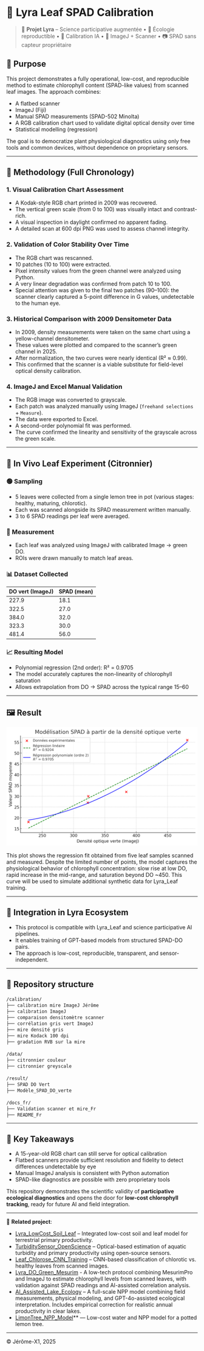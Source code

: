 # 🌿 Lyra Leaf SPAD Calibration

> 📛 **Projet Lyra** – Science participative augmentée • 🌱 Écologie reproductible • 🧠 Calibration IA • 🧪 ImageJ + Scanner • 📷 SPAD sans capteur propriétaire

## 🌿 Purpose
This project demonstrates a fully operational, low-cost, and reproducible method to estimate chlorophyll content (SPAD-like values) from scanned leaf images. The approach combines:

- A flatbed scanner
- ImageJ (Fiji)
- Manual SPAD measurements (SPAD-502 Minolta)
- A RGB calibration chart used to validate digital optical density over time
- Statistical modelling (regression)

The goal is to democratize plant physiological diagnostics using only free tools and common devices, without dependence on proprietary sensors.

---

## 🧭 Methodology (Full Chronology)

### 1. Visual Calibration Chart Assessment
- A Kodak-style RGB chart printed in 2009 was recovered.
- The vertical green scale (from 0 to 100) was visually intact and contrast-rich.
- A visual inspection in daylight confirmed no apparent fading.
- A detailed scan at 600 dpi PNG was used to assess channel integrity.

### 2. Validation of Color Stability Over Time
- The RGB chart was rescanned.
- 10 patches (10 to 100) were extracted.
- Pixel intensity values from the green channel were analyzed using Python.
- A very linear degradation was confirmed from patch 10 to 100.
- Special attention was given to the final two patches (90–100): the scanner clearly captured a 5-point difference in G values, undetectable to the human eye.

### 3. Historical Comparison with 2009 Densitometer Data
- In 2009, density measurements were taken on the same chart using a yellow-channel densitometer.
- These values were plotted and compared to the scanner’s green channel in 2025.
- After normalization, the two curves were nearly identical (R² ≈ 0.99).
- This confirmed that the scanner is a viable substitute for field-level optical density calibration.

### 4. ImageJ and Excel Manual Validation
- The RGB image was converted to grayscale.
- Each patch was analyzed manually using ImageJ (`freehand selections` + `Measure`).
- The data were exported to Excel.
- A second-order polynomial fit was performed.
- The curve confirmed the linearity and sensitivity of the grayscale across the green scale.

---

## 🍋 In Vivo Leaf Experiment (Citronnier)

### 🟢 Sampling
- 5 leaves were collected from a single lemon tree in pot (various stages: healthy, maturing, chlorotic).
- Each was scanned alongside its SPAD measurement written manually.
- 3 to 6 SPAD readings per leaf were averaged.

### 🔬 Measurement
- Each leaf was analyzed using ImageJ with calibrated Image → green DO.
- ROIs were drawn manually to match leaf areas.

### 📊 Dataset Collected
| DO vert (ImageJ) | SPAD (mean) |
|------------------|-------------|
| 227.9            | 18.1        |
| 322.5            | 27.0        |
| 384.0            | 32.0        |
| 323.3            | 30.0        |
| 481.4            | 56.0        |

### 📈 Resulting Model
- Polynomial regression (2nd order): R² = 0.9705
- The model accurately captures the non-linearity of chlorophyll saturation
- Allows extrapolation from DO → SPAD across the typical range 15–60

---

## 🖼️ Result

![Modèle SPAD-DO verte](result/Modele_SPAD_DO_verte.png)

This plot shows the regression fit obtained from five leaf samples scanned and measured. Despite the limited number of points, the model captures the physiological behavior of chlorophyll concentration: slow rise at low DO, rapid increase in the mid-range, and saturation beyond DO ~450. This curve will be used to simulate additional synthetic data for Lyra_Leaf training.

---

## 🤖 Integration in Lyra Ecosystem
- This protocol is compatible with Lyra_Leaf and science participative AI pipelines.
- It enables training of GPT-based models from structured SPAD-DO pairs.
- The approach is low-cost, reproducible, transparent, and sensor-independent.

---

## 📂 Repository structure
```text
/calibration/
├── calibration mire ImageJ Jérôme
├── calibration ImageJ
├── comparaison densitomètre scanner
├── corrélation gris vert ImageJ
├── mire densité gris
├── mire Kodack 100 dpi
├── gradation RVB sur la mire

/data/
├── citronnier couleur
├── citronnier greyscale

/result/
├── SPAD DO Vert
├── Modèle_SPAD_DO_verte

/docs_fr/
├── Validation scanner et mire_Fr
├── README_Fr
```

---

## 🧠 Key Takeaways
- A 15-year-old RGB chart can still serve for optical calibration
- Flatbed scanners provide sufficient resolution and fidelity to detect differences undetectable by eye
- Manual ImageJ analysis is consistent with Python automation
- SPAD-like diagnostics are possible with zero proprietary tools

This repository demonstrates the scientific validity of **participative ecological diagnostics** and opens the door for **low-cost chlorophyll tracking**, ready for future AI and field integration.

---

🔗 **Related project**:  

- [Lyra_LowCost_Soil_Leaf](https://github.com/Jerome-openclassroom/Lyra_LowCost_Soil_Leaf) – Integrated low-cost soil and leaf model for terrestrial primary productivity.
- [TurbiditySensor_OpenScience](https://github.com/Jerome-openclassroom/TurbiditySensor_OpenScience) – Optical-based estimation of aquatic turbidity and primary productivity using open-source sensors.
- [Leaf_Chlorose_CNN_Training](https://github.com/Jerome-openclassroom/Leaf_Chlorose_CNN_Training) – CNN-based classification of chlorotic vs. healthy leaves from scanned images.
- [Lyra_DO_Green_Mesurim](https://github.com/Jerome-openclassroom/Lyra_DO_Green_Mesurim) - A low-tech protocol combining MesurimPro and ImageJ to estimate chlorophyll levels from scanned leaves, with validation against SPAD readings and AI-assisted correlation analysis.
- [AI_Assisted_Lake_Ecology](https://github.com/Jerome-openclassroom/AI_Assisted_Lake_Ecology) – A full-scale NPP model combining field measurements, physical modeling, and GPT-4o-assisted ecological interpretation. Includes empirical correction for realistic annual productivity in clear lakes.
- [LimonTree_NPP_Model](https://github.com/Jerome-openclassroom/LimonTree_NPP_Model)** — Low-cost water and NPP model for a potted lemon tree.




---

© Jérôme-X1, 2025
